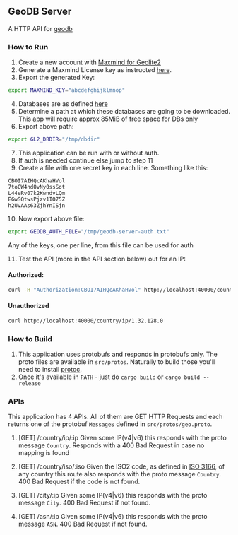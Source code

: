 ## GeoDB Server

A HTTP API for [geodb](https://github.com/daimaou92/geodb)

### How to Run

1. Create a new account with
[Maxmind for Geolite2](https://www.maxmind.com/en/geolite2/signup?utm_source=kb&utm_medium=kb-link&utm_campaign=kb-create-account)
2. Generate a Maxmind License key as instructed [here](https://support.maxmind.com/hc/en-us/articles/4407111582235-Generate-a-License-Key).
3. Export the generated Key:
```bash
export MAXMIND_KEY="abcdefghijklmnop"
```
4. Databases are as defined [here](https://github.com/daimaou92/geodb)
5. Determine a path at which these databases are going to be downloaded.
This app will require approx 85MiB of free space for DBs only
6. Export above path:
```bash
export GL2_DBDIR="/tmp/dbdir"
```
7. This application can be run with or without auth.
8. If auth is needed continue else jump to step 11
9. Create a file with one secret key in each line. Something like this:
```text
CBOI7AIHQcAKhaHVol
7toCW4ndOvNy0ssSot
L44eRv07k2KwndvLQm
EGwSQtwsPjzv1IO75Z
h2UvAAs63ZjhYnISjn
```
10. Now export above file:
```bash
export GEODB_AUTH_FILE="/tmp/geodb-server-auth.txt"
```
Any of the keys, one per line, from this file can be used for auth

11. Test the API (more in the API section below) out for an IP:
#### Authorized:
```bash
curl -H "Authorization:CBOI7AIHQcAKhaHVol" http://localhost:40000/country/ip/1.32.128.0
```

#### Unauthorized
```bash
curl http://localhost:40000/country/ip/1.32.128.0
```

### How to Build

1. This application uses protobufs and responds in protobufs only. The proto files are
available in `src/protos`. Naturally to build those you'll need to install
[protoc](https://developers.google.com/protocol-buffers/docs/downloads).
2. Once it's available in `PATH` - just do `cargo build` or `cargo build --release`


### APIs

This application has 4 APIs. All of them are GET HTTP Requests and each returns one
of the protobuf `Message`s defined in `src/protos/geo.proto`.

1. [GET] /country/ip/:ip
Given some IP(v4|v6) this responds with the proto message `Country`.
Responds with a 400 Bad Request in case no mapping is found

2. [GET] /country/iso/:iso
Given the ISO2 code, as defined in [ISO 3166](https://www.iso.org/iso-3166-country-codes.html),
of any country this route also responds with the proto message `Country`.
400 Bad Request if the code is not found.

3. [GET] /city/:ip
Given some IP(v4|v6) this responds with the proto message `City`.
400 Bad Request if not found.

4. [GET] /asn/:ip
Given some IP(v4|v6) this responds with the proto message `ASN`.
400 Bad Request if not found.

